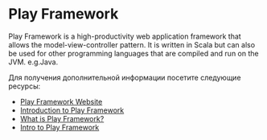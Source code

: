 # Play Framework

Play Framework is a high-productivity web application framework that allows the model-view-controller pattern. It is written in Scala but can also be used for other programming languages that are compiled and run on the JVM. e.g.Java.

Для получения дополнительной информации посетите следующие ресурсы:

- [Play Framework Website](https://www.playframework.com/)
- [Introduction to Play Framework](https://youtu.be/bLrmnjPQsZc)
- [What is Play Framework?](https://en.wikipedia.org/wiki/Play_Framework)
- [Intro to Play Framework](https://www.baeldung.com/java-intro-to-the-play-framework)
